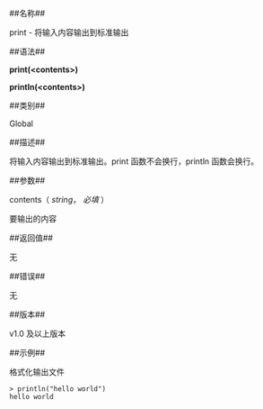 
##名称##

print - 将输入内容输出到标准输出

##语法##

**print(\<contents\>)**

**println(\<contents\>)**

##类别##

Global

##描述##

将输入内容输出到标准输出。print 函数不会换行，println 函数会换行。

##参数##

contents（ *string*， *必填* ）

要输出的内容

##返回值##

无

##错误##

无

##版本##

v1.0 及以上版本

##示例##

格式化输出文件

```lang-javascript
> println("hello world")
hello world
 ```
